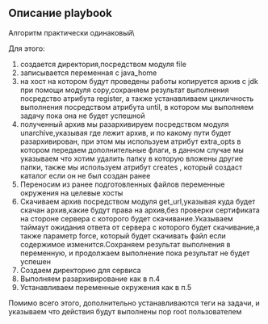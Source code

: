 ## Описание playbook

Алгоритм практически одинаковый\

Для этого:
1. создается директория,посредством модуля file
2. записывается переменная с java_home
3. на хост на котором будут проведены работы копируется архив с jdk при помощи модуля copy,сохраняем результат выполнения посредство атрибута register, а также устанавливаем цикличность выполнения посредством атрибута until, в котором мы выполняем задачу пока она не будет успешной
4. полученный архив мы разархивируем посредством модуля unarchive,указывая где лежит архив, и по какому пути будет разархивирован, при этом мы используем атрибут extra_opts в котором передаем дополнительные флаги, в данном случае мы указываем что хотим удалить папку в которую вложены другие папки, также мы используем атрибут creates , который создаст каталог если он не был создан ранее
5. Переносим из ранее подготовленных файлов переменные окружения на целевые хосты
6. Скачиваем архив посредством модуля get_url,указывая куда будет скачан архив,какие будут права на архив,без проверки сертификата на стороне сервера с которого будет скачивание.Указываем таймаут ожидания ответа от сервера с которого будет скачивание,а также параметр force, который будет скачивать файл если содержимое изменится.Сохраняем результат выполнения в переменную, и продолжаем выполнение пока результат не будет успешен
7. Создаем директорию для сервиса
8. Выполняем разархивирование как в п.4
9. Устанавливаем переменные окружения как в п.5


Помимо всего этого, дополнительно устанавливаются теги на задачи, и указываем что действия будут выполнены пор root пользователем